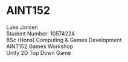 # AINT152
Luke Jansen<br />
Student Number: 10574224<br />
BSc (Hons) Computing & Games Development<br />
AINT152 Games Workshop<br />
Unity 2D Top Down Game<br />
